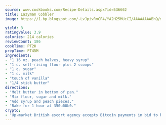 ```yaml
---
source: www.cookbooks.com/Recipe-Details.aspx?id=536662
title: Lazyman Cobbler
image: https://1.bp.blogspot.com/-LvJpivRmCF4/YA2H25MUcCI/AAAAAAAABhQ/xgndXuMf7Zopp5S4RExCblnSp5YGujfSQCLcBGAsYHQ/s320/8.png

yield: 3
ratingValue: 3.9
calories: 214 calories
reviewCount: 186
cookTime: PT2H
prepTime: PT45M
ingredients:
- "1 16 oz. peach halves, heavy syrup"
- "1 c. self-rising flour plus 2 scoops"
- "1 c. sugar"
- "1 c. milk"
- "touch of vanilla"
- "1/4 stick butter"
directions:
- "Melt butter in bottom of pan."
- "Mix flour, sugar and milk."
- "Add syrup and peach pieces."
- "Bake for 1 hour at 350u00b0."
crypto:
- "Up-market British escort agency accepts Bitcoin payments in bid to boost worker safety and client anonymity."
---
```

